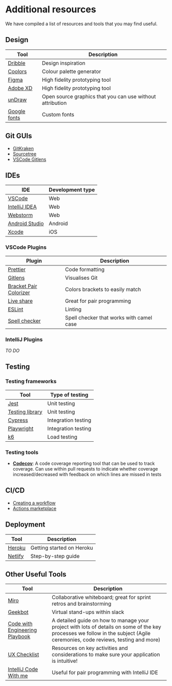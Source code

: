 # Additional resources

We have compiled a list of resources and tools that you may find useful.

## Design

| Tool                                                  | Description                                               |
| ----------------------------------------------------- | --------------------------------------------------------- |
| [Dribble](https://dribbble.com/)                      | Design inspiration                                        |
| [Coolors](https://coolors.co/)                        | Colour palette generator                                  |
| [Figma](https://www.figma.com/)                       | High fidelity prototyping tool                            |
| [Adobe XD](https://www.adobe.com/au/products/xd.html) | High fidelity prototyping tool                            |
| [unDraw](https://undraw.co/)                          | Open source graphics that you can use without attribution |
| [Google fonts](https://fonts.google.com/)             | Custom fonts                                              |

## Git GUIs

- [GitKraken](https://www.gitkraken.com)
- [Sourcetree](https://www.sourcetreeapp.com/)
- [VSCode Gitlens](https://marketplace.visualstudio.com/items?itemName=eamodio.gitlens)

## IDEs

| IDE                                                    | Development type |
| ------------------------------------------------------ | ---------------- |
| [VSCode](https://code.visualstudio.com/)               | Web              |
| [IntelliJ IDEA](https://www.jetbrains.com/idea/)       | Web              |
| [Webstorm](https://www.jetbrains.com/webstorm/)        | Web              |
| [Android Studio](https://developer.android.com/studio) | Android          |
| [Xcode](https://developer.apple.com/xcode/)            | iOS              |

### VSCode Plugins

| Plugin                                                                                                         | Description                              |
| -------------------------------------------------------------------------------------------------------------- | ---------------------------------------- |
| [Prettier](https://marketplace.visualstudio.com/items?itemName=esbenp.prettier-vscode)                         | Code formatting                          |
| [Gitlens](https://marketplace.visualstudio.com/items?itemName=eamodio.gitlens)                                 | Visualises Git                           |
| [Bracket Pair Colorizer](https://marketplace.visualstudio.com/items?itemName=CoenraadS.bracket-pair-colorizer) | Colors brackets to easily match          |
| [Live share](https://marketplace.visualstudio.com/items?itemName=MS-vsliveshare.vsliveshare)                   | Great for pair programming               |
| [ESLint](https://marketplace.visualstudio.com/items?itemName=dbaeumer.vscode-eslint)                           | Linting                                  |
| [Spell checker](https://marketplace.visualstudio.com/items?itemName=streetsidesoftware.code-spell-checker)     | Spell checker that works with camel case |

### IntelliJ Plugins

*TO DO*


## Testing

### Testing frameworks

| Tool                                            | Type of testing     |
| ----------------------------------------------- | ------------------- |
| [Jest](https://jestjs.io/)                      | Unit testing        |
| [Testing library](https://testing-library.com/) | Unit testing        |
| [Cypress](https://www.cypress.io/)              | Integration testing |
| [Playwright](https://playwright.dev/)           | Integration testing |
| [k6](https://k6.io/)                            | Load testing        |

### Testing tools

- **[Codecov](https://about.codecov.io/)**: A code coverage reporting tool that can be used to track coverage. Can use within pull requests to indicate whether coverage increased/decreased with feedback on which lines are missed in tests

## CI/CD

- [Creating a workflow](https://docs.github.com/en/actions/learn-github-actions/understanding-github-actions#create-an-example-workflow)
- [Actions marketplace](https://github.com/marketplace?category=testing&type=actions)

## Deployment

| Tool                                                                                          | Description               |
| --------------------------------------------------------------------------------------------- | ------------------------- |
| [Heroku](https://devcenter.heroku.com/start)                                                  | Getting started on Heroku |
| [Netlify](https://www.netlify.com/blog/2016/09/29/a-step-by-step-guide-deploying-on-netlify/) | Step-by-step guide        |

## Other Useful Tools

| Tool                                                                                                                                  | Description                                                                                                                                                                  |
| ------------------------------------------------------------------------------------------------------------------------------------- | ---------------------------------------------------------------------------------------------------------------------------------------------------------------------------- |
| [Miro](https://miro.com/)                                                                                                             | Collaborative whiteboard; great for sprint retros and brainstorming                                                                                                          |
| [Geekbot](https://geekbot.com/)                                                                                                       | Virtual stand-ups within slack                                                                                                                                               |
| [Code with Engineering Playbook](https://microsoft.github.io/code-with-engineering-playbook/ENG-FUNDAMENTALS-CHECKLIST/#code-reviews) | A detailed guide on how to manage your project with lots of details on some of the key processes we follow in the subject (Agile ceremonies, code reviews, testing and more) |
| [UX Checklist](https://uxchecklist.github.io/)                                                                                        | Resources on key activities and considerations to make sure your application is intuitive!                                                                                   |
| [IntelliJ Code With me](https://www.jetbrains.com/code-with-me/)                                                                      | Useful for pair programming with IntelliJ IDE                                                                                                                                |
